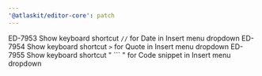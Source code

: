 ```yaml
---
'@atlaskit/editor-core': patch
---
```


ED-7953 Show keyboard shortcut `//` for Date in Insert menu dropdown
ED-7954 Show keyboard shortcut `>` for Quote in Insert menu dropdown
ED-7955 Show keyboard shortcut " ``` " for Code snippet in Insert menu dropdown
